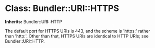 # Class: Bundler::URI::HTTPS
**Inherits:** Bundler::URI::HTTP
    

The default port for HTTPS URIs is 443, and the scheme is 'https:' rather than
'http:'. Other than that, HTTPS URIs are identical to HTTP URIs; see
Bundler::URI::HTTP.



